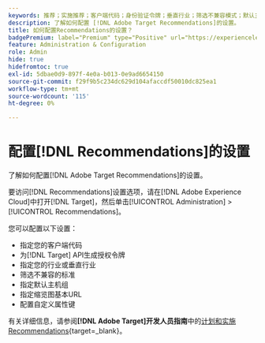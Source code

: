 ```yaml
---
keywords: 推荐；实施推荐；客户端代码；身份验证令牌；垂直行业；筛选不兼容模式；默认主机组；缩览图基本；生成身份验证令牌；身份验证令牌；
description: 了解如何配置 [!DNL Adobe Target Recommendations]的设置。
title: 如何配置Recommendations的设置？
badgePremium: label="Premium" type="Positive" url="https://experienceleague.adobe.com/docs/target/using/introduction/intro.html?lang=en#premium newtab=true" tooltip="请参阅Target Premium中包含的内容。"
feature: Administration & Configuration
role: Admin
hide: true
hidefromtoc: true
exl-id: 5dbae0d9-897f-4e0a-b013-0e9ad6654150
source-git-commit: f29f9b5c234dc629d104afaccdf50010dc825ea1
workflow-type: tm+mt
source-wordcount: '115'
ht-degree: 0%

---
```


# 配置[!DNL Recommendations]的设置

了解如何配置[!DNL Adobe Target Recommendations]的设置。

要访问[!DNL Recommendations]设置选项，请在[!DNL Adobe Experience Cloud]中打开[!DNL Target]，然后单击[!UICONTROL Administration] > [!UICONTROL Recommendations]。

您可以配置以下设置：

* 指定您的客户端代码
* 为[!DNL Target] API生成授权令牌
* 指定您的行业或垂直行业
* 筛选不兼容的标准
* 指定默认主机组
* 指定缩览图基本URL
* 配置自定义属性键

有关详细信息，请参阅&#x200B;**[!DNL Adobe Target]开发人员指南**&#x200B;中的[计划和实施Recommendations](https://experienceleague.adobe.com/en/docs/target-dev/developer/recommendations-beta){target=_blank}。
